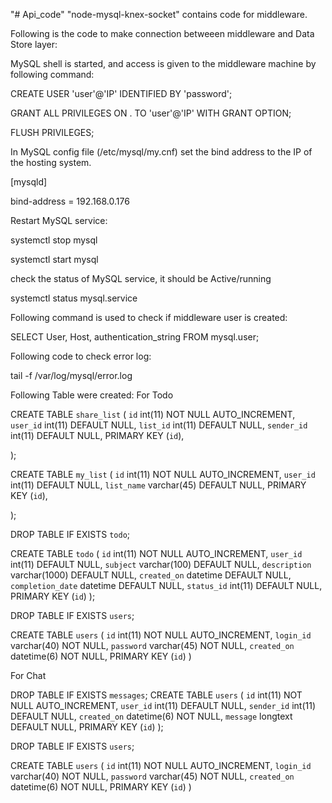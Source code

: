 "# Api_code"
"node-mysql-knex-socket" contains code for middleware.

Following  is the code to make connection betweeen middleware and Data Store layer:

MySQL shell is started, and access is given to the middleware machine by following command:

CREATE USER 'user'@'IP' IDENTIFIED BY 'password';

GRANT ALL PRIVILEGES ON . TO 'user'@'IP' WITH GRANT OPTION;

FLUSH PRIVILEGES;


In MySQL config file (/etc/mysql/my.cnf) set the bind address to the IP of the hosting system.


[mysqld]


bind-address = 192.168.0.176


Restart MySQL service:


systemctl stop mysql


systemctl start  mysql


check the status of MySQL service, it should be Active/running


systemctl status  mysql.service


Following command is used to check if middleware user is created:


SELECT User, Host, authentication_string FROM mysql.user;


Following code to check error log:



tail -f /var/log/mysql/error.log


Following Table were created:
For Todo

CREATE TABLE `share_list` (
  `id` int(11) NOT NULL AUTO_INCREMENT,
  `user_id` int(11) DEFAULT NULL,
  `list_id` int(11) DEFAULT NULL,
  `sender_id` int(11) DEFAULT NULL,
  PRIMARY KEY (`id`),

); 


CREATE TABLE `my_list` (
  `id` int(11) NOT NULL AUTO_INCREMENT,
  `user_id` int(11) DEFAULT NULL,
  `list_name` varchar(45) DEFAULT NULL,
  PRIMARY KEY (`id`),

);


DROP TABLE IF EXISTS `todo`;


CREATE TABLE `todo` (
  `id` int(11) NOT NULL AUTO_INCREMENT,
  `user_id` int(11) DEFAULT NULL,
  `subject` varchar(100) DEFAULT NULL,
  `description` varchar(1000) DEFAULT NULL,
  `created_on` datetime DEFAULT NULL,
  `completion_date` datetime DEFAULT NULL,
  `status_id` int(11) DEFAULT NULL,
  PRIMARY KEY (`id`)
  );
  
  
  DROP TABLE IF EXISTS `users`;
  
  
  CREATE TABLE `users` (
  `id` int(11) NOT NULL AUTO_INCREMENT,
  `login_id` varchar(40) NOT NULL,
  `password` varchar(45) NOT NULL,
  `created_on` datetime(6) NOT NULL,
  PRIMARY KEY (`id`)
)


For Chat

DROP TABLE IF EXISTS `messages`;
CREATE TABLE `users` (
  `id` int(11) NOT NULL AUTO_INCREMENT,
 `user_id` int(11) DEFAULT NULL,
 `sender_id` int(11) DEFAULT NULL,
  `created_on` datetime(6) NOT NULL,
 `message` longtext DEFAULT NULL,
  PRIMARY KEY (`id`)
);


  
  DROP TABLE IF EXISTS `users`;
  
  
  CREATE TABLE `users` (
  `id` int(11) NOT NULL AUTO_INCREMENT,
  `login_id` varchar(40) NOT NULL,
  `password` varchar(45) NOT NULL,
  `created_on` datetime(6) NOT NULL,
  PRIMARY KEY (`id`)
)

